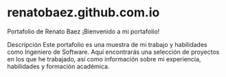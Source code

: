 # renatobaez.github.com.io
Portafolio de Renato Baez
¡Bienvenido a mi portafolio!

Descripción
Este portafolio es una muestra de mi trabajo y habilidades como Ingeniero de Software. Aquí encontrarás una selección de proyectos en los que he trabajado, así como información sobre mi experiencia, habilidades y formación académica.
